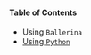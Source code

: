 #### Table of Contents

* Using `Ballerina`
* [Using <code>Python</code>](../programming/using-python/readme.md)
